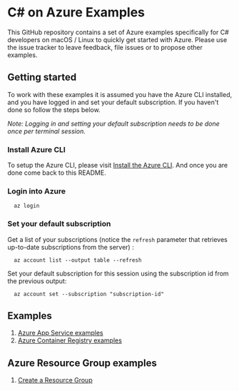 # C# on Azure Examples

This GitHub repository contains a set of Azure examples specifically for C# 
developers on macOS / Linux to quickly get started with Azure. Please use the issue tracker to
leave feedback, file issues or to propose other examples.

## Getting started

To work with these examples it is assumed you have the Azure CLI installed, and
you have logged in and set your default subscription. If you haven't done so
follow the steps below.

_Note: Logging in and setting your default subscription needs to be done once 
 per terminal session._

### Install Azure CLI

To setup the Azure CLI, please visit 
[Install the Azure CLI](https://docs.microsoft.com/en-us/cli/azure/install-azure-cli).
And once you are done come back to this README.

### Login into Azure

<!-- workflow.skip() -->
````shell
  az login
````

### Set your default subscription

Get a list of your subscriptions (notice the `refresh` parameter that retrieves up-to-date subscriptions from the server) :

<!-- workflow.skip() -->
````shell
  az account list --output table --refresh
````

Set your default subscription for this session using the subscription id from the previous output:

<!-- workflow.skip() -->
````shell
  az account set --subscription "subscription-id"
````

<!-- workflow.run() 

  exit 0

  -->

## Examples

1. [Azure App Service examples](appservice/README.md)
1. [Azure Container Registry examples](acr/README.md)

## Azure Resource Group examples

1. [Create a Resource Group](group/create/README.md) 
